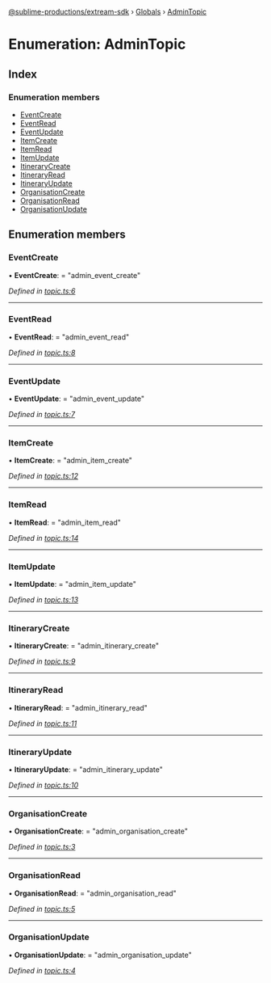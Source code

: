 [@sublime-productions/extream-sdk](../README.md) › [Globals](../globals.md) › [AdminTopic](admintopic.md)

# Enumeration: AdminTopic

## Index

### Enumeration members

* [EventCreate](admintopic.md#eventcreate)
* [EventRead](admintopic.md#eventread)
* [EventUpdate](admintopic.md#eventupdate)
* [ItemCreate](admintopic.md#itemcreate)
* [ItemRead](admintopic.md#itemread)
* [ItemUpdate](admintopic.md#itemupdate)
* [ItineraryCreate](admintopic.md#itinerarycreate)
* [ItineraryRead](admintopic.md#itineraryread)
* [ItineraryUpdate](admintopic.md#itineraryupdate)
* [OrganisationCreate](admintopic.md#organisationcreate)
* [OrganisationRead](admintopic.md#organisationread)
* [OrganisationUpdate](admintopic.md#organisationupdate)

## Enumeration members

###  EventCreate

• **EventCreate**: = "admin_event_create"

*Defined in [topic.ts:6](https://github.com/Extream-SaaS/ex-sdk/blob/1dafdd0/src/topic.ts#L6)*

___

###  EventRead

• **EventRead**: = "admin_event_read"

*Defined in [topic.ts:8](https://github.com/Extream-SaaS/ex-sdk/blob/1dafdd0/src/topic.ts#L8)*

___

###  EventUpdate

• **EventUpdate**: = "admin_event_update"

*Defined in [topic.ts:7](https://github.com/Extream-SaaS/ex-sdk/blob/1dafdd0/src/topic.ts#L7)*

___

###  ItemCreate

• **ItemCreate**: = "admin_item_create"

*Defined in [topic.ts:12](https://github.com/Extream-SaaS/ex-sdk/blob/1dafdd0/src/topic.ts#L12)*

___

###  ItemRead

• **ItemRead**: = "admin_item_read"

*Defined in [topic.ts:14](https://github.com/Extream-SaaS/ex-sdk/blob/1dafdd0/src/topic.ts#L14)*

___

###  ItemUpdate

• **ItemUpdate**: = "admin_item_update"

*Defined in [topic.ts:13](https://github.com/Extream-SaaS/ex-sdk/blob/1dafdd0/src/topic.ts#L13)*

___

###  ItineraryCreate

• **ItineraryCreate**: = "admin_itinerary_create"

*Defined in [topic.ts:9](https://github.com/Extream-SaaS/ex-sdk/blob/1dafdd0/src/topic.ts#L9)*

___

###  ItineraryRead

• **ItineraryRead**: = "admin_itinerary_read"

*Defined in [topic.ts:11](https://github.com/Extream-SaaS/ex-sdk/blob/1dafdd0/src/topic.ts#L11)*

___

###  ItineraryUpdate

• **ItineraryUpdate**: = "admin_itinerary_update"

*Defined in [topic.ts:10](https://github.com/Extream-SaaS/ex-sdk/blob/1dafdd0/src/topic.ts#L10)*

___

###  OrganisationCreate

• **OrganisationCreate**: = "admin_organisation_create"

*Defined in [topic.ts:3](https://github.com/Extream-SaaS/ex-sdk/blob/1dafdd0/src/topic.ts#L3)*

___

###  OrganisationRead

• **OrganisationRead**: = "admin_organisation_read"

*Defined in [topic.ts:5](https://github.com/Extream-SaaS/ex-sdk/blob/1dafdd0/src/topic.ts#L5)*

___

###  OrganisationUpdate

• **OrganisationUpdate**: = "admin_organisation_update"

*Defined in [topic.ts:4](https://github.com/Extream-SaaS/ex-sdk/blob/1dafdd0/src/topic.ts#L4)*
